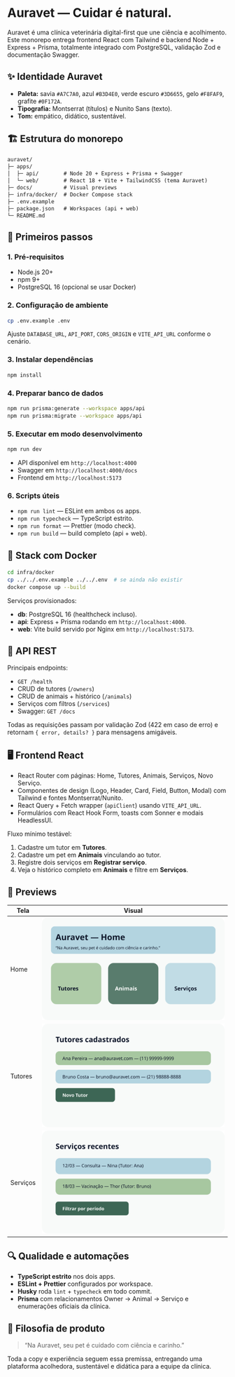 # Auravet — Cuidar é natural.

Auravet é uma clínica veterinária digital-first que une ciência e acolhimento. Este monorepo entrega frontend React com Tailwind e backend Node + Express + Prisma, totalmente integrado com PostgreSQL, validação Zod e documentação Swagger.

## ✨ Identidade Auravet
- **Paleta:** savia `#A7C7A0`, azul `#B3D4E0`, verde escuro `#3D6655`, gelo `#F8FAF9`, grafite `#0F172A`.
- **Tipografia:** Montserrat (títulos) e Nunito Sans (texto).
- **Tom:** empático, didático, sustentável.

## 🏗️ Estrutura do monorepo
```
auravet/
├─ apps/
│  ├─ api/        # Node 20 + Express + Prisma + Swagger
│  └─ web/        # React 18 + Vite + TailwindCSS (tema Auravet)
├─ docs/          # Visual previews
├─ infra/docker/  # Docker Compose stack
├─ .env.example
├─ package.json   # Workspaces (api + web)
└─ README.md
```

## 🚀 Primeiros passos

### 1. Pré-requisitos
- Node.js 20+
- npm 9+
- PostgreSQL 16 (opcional se usar Docker)

### 2. Configuração de ambiente
```bash
cp .env.example .env
```
Ajuste `DATABASE_URL`, `API_PORT`, `CORS_ORIGIN` e `VITE_API_URL` conforme o cenário.

### 3. Instalar dependências
```bash
npm install
```

### 4. Preparar banco de dados
```bash
npm run prisma:generate --workspace apps/api
npm run prisma:migrate --workspace apps/api
```

### 5. Executar em modo desenvolvimento
```bash
npm run dev
```
- API disponível em `http://localhost:4000`
- Swagger em `http://localhost:4000/docs`
- Frontend em `http://localhost:5173`

### 6. Scripts úteis
- `npm run lint` — ESLint em ambos os apps.
- `npm run typecheck` — TypeScript estrito.
- `npm run format` — Prettier (modo check).
- `npm run build` — build completo (api + web).

## 🐳 Stack com Docker
```bash
cd infra/docker
cp ../../.env.example ../../.env  # se ainda não existir
docker compose up --build
```
Serviços provisionados:
- **db**: PostgreSQL 16 (healthcheck incluso).
- **api**: Express + Prisma rodando em `http://localhost:4000`.
- **web**: Vite build servido por Nginx em `http://localhost:5173`.

## 🔌 API REST
Principais endpoints:
- `GET /health`
- CRUD de tutores (`/owners`)
- CRUD de animais + histórico (`/animals`)
- Serviços com filtros (`/services`)
- Swagger: `GET /docs`

Todas as requisições passam por validação Zod (422 em caso de erro) e retornam `{ error, details? }` para mensagens amigáveis.

## 🖥️ Frontend React
- React Router com páginas: Home, Tutores, Animais, Serviços, Novo Serviço.
- Componentes de design (Logo, Header, Card, Field, Button, Modal) com Tailwind e fontes Montserrat/Nunito.
- React Query + Fetch wrapper (`apiClient`) usando `VITE_API_URL`.
- Formulários com React Hook Form, toasts com Sonner e modais HeadlessUI.

Fluxo mínimo testável:
1. Cadastre um tutor em **Tutores**.
2. Cadastre um pet em **Animais** vinculando ao tutor.
3. Registre dois serviços em **Registrar serviço**.
4. Veja o histórico completo em **Animais** e filtre em **Serviços**.

## 📸 Previews
| Tela | Visual |
| ---- | ------ |
| Home | ![Home Auravet](docs/home-preview.svg) |
| Tutores | ![Tutores Auravet](docs/owners-preview.svg) |
| Serviços | ![Serviços Auravet](docs/services-preview.svg) |

## 🔍 Qualidade e automações
- **TypeScript estrito** nos dois apps.
- **ESLint + Prettier** configurados por workspace.
- **Husky** roda `lint` + `typecheck` em todo commit.
- **Prisma** com relacionamentos Owner → Animal → Serviço e enumerações oficiais da clínica.

## 💚 Filosofia de produto
> “Na Auravet, seu pet é cuidado com ciência e carinho.”

Toda a copy e experiência seguem essa premissa, entregando uma plataforma acolhedora, sustentável e didática para a equipe da clínica.
